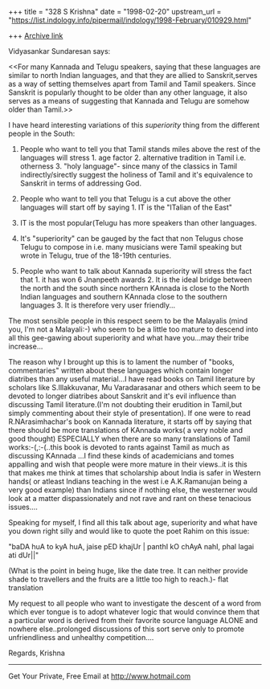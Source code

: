 +++
title = "328 S Krishna"
date = "1998-02-20"
upstream_url = "https://list.indology.info/pipermail/indology/1998-February/010929.html"

+++
[Archive link](https://list.indology.info/pipermail/indology/1998-February/010929.html)

Vidyasankar Sundaresan says:

<<For many Kannada and Telugu speakers, saying that these languages are
similar to north Indian languages, and that they are allied to
Sanskrit,serves as a way of setting themselves apart from Tamil and
Tamil speakers. Since Sanskrit is popularly thought to be older than any
other language, it also serves as a means of suggesting that Kannada and
Telugu are somehow older than Tamil.>>


I have heard interesting variations of this *superiority* thing from
the different people in the South:

1. People who want to tell you that Tamil stands miles above the rest
of the languages will stress 1. age factor 2. alternative tradition in
Tamil i.e. otherness 3. "holy language"- since many of the classics in
Tamil indirectly/sirectly suggest the holiness of Tamil and it's
equivalence to Sanskrit in terms of addressing God.

2. People who want to tell you that Telugu is a cut above the other
languages will start off by saying 1. IT is the "ITalian of the East"
2. IT is the most popular(Telugu has more speakers than other languages.
3. It's "superiority" can be gauged by the fact that non
Telugus chose Telugu to compose in i.e. many musicians were Tamil
speaking but wrote in Telugu, true of the 18-19th centuries.

3. People who want to talk about Kannada  superiority will stress
the fact that 1. it has won 6 Jnanpeeth awards 2. It is the ideal bridge
between the north and the south since northern KAnnada is close to the
North Indian languages and southern KAnnada close  to the southern
languages 3. It is therefore very user friendly...


The most sensible people in this respect seem to be the Malayalis
(mind you, I'm not a Malayali:-) who seem to be a little too mature
to descend into all this gee-gawing about superiority and what have
you...may their tribe increase...

The reason why I brought up this is to lament the number of "books,
commentaries" written about these languages which contain longer
diatribes than any useful material...I have read books on Tamil
literature by scholars like S.Illakkuvanar, Mu Varadarasanar
and others which seem to be devoted to longer diatribes about Sanskrit
and it's evil influence than discussing Tamil literature.(I'm not
doubting their erudition in Tamil,but simply commenting about their
style of presentation). If one were to read R.NArasimhachar's book
on Kannada literature, it starts off by saying that there should be more
translations of KAnnada works( a very noble and good thought)
ESPECIALLY when there are so many translations of Tamil
works:-(,:-(..this book is devoted to rants against Tamil as much as
discussing KAnnada ...I find these kinds of academicians and tomes
appalling and wish that people were more mature in their views..it is
this that makes me think at times that scholarship about India is safer
in Western hands( or atleast Indians teaching in the west i.e
A.K.Ramanujan being a very good example) than Indians since if nothing
else, the westerner would look at a matter dispassionately and not rave
and rant on these tenacious issues....

  Speaking for myself, I find all this talk about age, superiority and
what have you down right silly and would like to quote the poet Rahim
on this issue:

"baDA huA to kyA huA, jaise pED khajUr |
 panthI kO chAyA nahI, phal lagai ati dUr||"

(What is the point in being huge, like the date tree.
It can neither provide shade to travellers and the fruits are a little
too high to reach.)- flat translation

My request to all people who want to investigate the descent of a word
from which ever tongue is to adopt whatever logic  that would convince
them that a particular word is derived from their favorite source
language ALONE and nowhere else..prolonged discussions of this sort
serve only to promote unfriendliness and unhealthy competition....

Regards,
Krishna


______________________________________________________
Get Your Private, Free Email at http://www.hotmail.com



